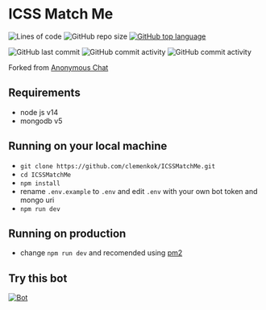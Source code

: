 # ICSS Match Me
![Lines of code](https://img.shields.io/tokei/lines/github/clemenkok/ICSSMatchMe)
![GitHub repo size](https://img.shields.io/github/repo-size/clemenkok/ICSSMatchMe)
[![GitHub top language](https://img.shields.io/github/languages/top/clemenkok/ICSSMatchMe)](https://github.com/clemenkok/ICSSMatchMe)

![GitHub last commit](https://img.shields.io/github/last-commit/clemenkok/ICSSMatchMe)
![GitHub commit activity](https://img.shields.io/github/commit-activity/w/clemenkok/ICSSMatchMe)
![GitHub commit activity](https://img.shields.io/github/commit-activity/m/clemenkok/ICSSMatchMe)

Forked from [Anonymous Chat](https://github.com/Shiyinq/anonim-chat)

## Requirements
- node js v14
- mongodb v5

## Running on your local machine
- ```git clone https://github.com/clemenkok/ICSSMatchMe.git```
- ```cd ICSSMatchMe```
- ```npm install```
- rename ```.env.example``` to ```.env``` and edit ```.env``` with your own bot token and mongo uri
- ```npm run dev```

## Running on production
- change ```npm run dev``` and recomended using [pm2](https://pm2.keymetrics.io/)

## Try this bot
[![Bot](https://img.shields.io/badge/Telegram-2CA5E0?style=for-the-badge&logo=telegram&logoColor=white)](https://t.me/IcssMatchMeBot)

